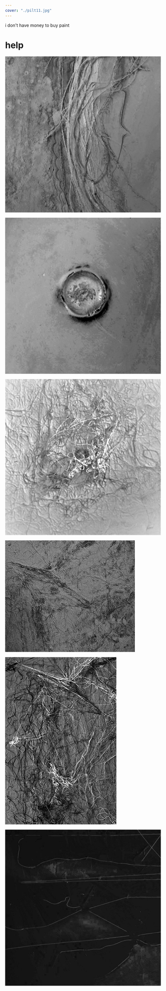 ```yaml
---
cover: "./pilt11.jpg"
---
```


i don't have money to buy paint

# help

![](./pilt11.jpg)

![](./pilt12.jpg)

![](./pilt13.jpg)

![](./pilt14.jpg)

![](./pilt15.jpg)

![](./pilt16.jpg)
